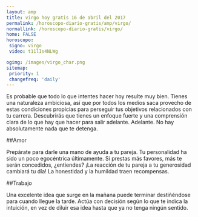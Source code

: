 ```yaml
---
layout: amp
title: virgo hoy gratis 16 de abril del 2017 
permalink: /horoscopo-diario-gratis/amp/virgo/
normallink: /horoscopo-diario-gratis/virgo/
home: FALSE
horoscopo:
 signo: virgo
 video: t11lIs4NLWg

ogimg: /images/virgo_char.png
sitemap:
 priority: 1
 changefreq: 'daily'
---
```



Es probable que todo lo que intentes hacer hoy resulte muy bien. Tienes una naturaleza ambiciosa, así que por todos los medios saca provecho de estas condiciones propicias para perseguir tus objetivos relacionados con tu carrera. Descubrirás que tienes un enfoque fuerte y una comprensión clara de lo que hay que hacer para salir adelante. Adelante. No hay absolutamente nada que te detenga.

##Amor

Prepárate para darle una mano de ayuda a tu pareja. Tu personalidad ha sido un poco egocéntrica últimamente. Si prestas más favores, más te serán concedidos, ¿entiendes? ¡La reacción de tu pareja a tu generosidad cambiará tu día! La honestidad y la humildad traen recompensas.

##Trabajo

Una excelente idea que surge en la mañana puede terminar destiñéndose para cuando llegue la tarde. Actúa con decisión según lo que te indica la intuición, en vez de diluir esa idea hasta que ya no tenga ningún sentido.
